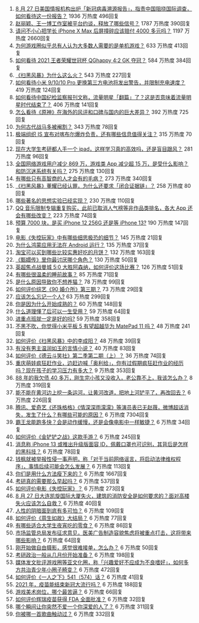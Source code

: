 1. [8 月 27 日美国情报机构出炉「新冠病毒溯源报告」，指责中国阻挠国际调查，如何看待这一份报告？](https://www.zhihu.com/question/483075378) 1936 万热度 496回复
1. [赵丽颖、王一博工作室被平台约谈，释放了哪些信号？](https://www.zhihu.com/question/483066284) 1787 万热度 390回复
1. [请问不小心把学长 iPhone X Max 后屏撞碎应该赔付 4000 多元吗？](https://www.zhihu.com/question/357054793) 1197 万热度 2660回复
1. [为何游戏圈似乎总有人认为大多数人需要的是单机游戏？](https://www.zhihu.com/question/481688844) 633 万热度 413回复
1. [如何看待 2021 王者荣耀世冠杯 QGhappy 4:2 GK 夺冠？](https://www.zhihu.com/question/483200616) 584 万热度 384回复
1. [《扫黑风暴》为什么这么火？](https://www.zhihu.com/question/482205416) 543 万热度 227回复
1. [如何看待小米 9/10/10 Pro 更换第三方电池将发出警告，并限制充电速度？](https://www.zhihu.com/question/482796869) 419 万热度 124回复
1. [如何看待中国纪检监察报刊文称，流量明星「翻篇」了？这是否意味着流量明星时代结束了？](https://www.zhihu.com/question/483098597) 406 万热度 141回复
1. [怎么看待《原神》在海外的风评和口碑与国内的巨大差异？](https://www.zhihu.com/question/423581174) 392 万热度 725回复
1. [为何古代战马多被阉割？](https://www.zhihu.com/question/65970247) 343 万热度 78回复
1. [极端组织 IS 宣布对喀布尔爆炸负责，还有哪些信息值得关注？](https://www.zhihu.com/question/482846487) 315 万热度 70回复
1. [现在大学生考研都人手一个 ipad，这样学习真的高效吗，还是盲目跟风？](https://www.zhihu.com/question/330048454) 281 万热度 96回复
1. [全国网络游戏用户减少 869 万，游戏类 App 减少超 15 万，是受什么影响？和防沉迷系统有关吗？](https://www.zhihu.com/question/483031734) 275 万热度 130回复
1. [有哪些只有高智商的人才会有的毛病？](https://www.zhihu.com/question/301999320) 273 万热度 340回复
1. [《扫黑风暴》董耀已经认罪，为什么还要求「闭合证据链」？](https://www.zhihu.com/question/482038422) 258 万热度 80回复
1. [哪些著名的思想实验已经实现？](https://www.zhihu.com/question/312460936) 230 万热度 110回复
1. [QQ 音乐限制专辑重复购买，此前已取消人气榜等非作品类排名，各大 App 还会有哪些改变？](https://www.zhihu.com/question/483175538) 223 万热度 74回复
1. [预算 7000 块，是买 iPhone 12  256G 还是等 iPhone 13?](https://www.zhihu.com/question/479612322) 190 万热度 147回复
1. [电影《失控玩家》中有哪些细思极恐的细节？](https://www.zhihu.com/question/478637496) 145 万热度 21回复
1. [为什么鸿蒙应用无法在 Android 运行？](https://www.zhihu.com/question/482631812) 135 万热度 37回复
1. [淘宝可以买到哪些比较实惠好吃的月饼？](https://www.zhihu.com/question/35038397) 132 万热度 163回复
1. [《甄嬛传》里你最讨厌哪个角色？](https://www.zhihu.com/question/479085679) 130 万热度 50回复
1. [英超焦点战曼城 5:0 大胜阿森纳，如何评价这场比赛？](https://www.zhihu.com/question/483172879) 126 万热度 51回复
1. [有哪些很温柔的睡前故事？](https://www.zhihu.com/question/412080562) 85 万热度 71回复
1. [是什么原因导致你不想养猫？](https://www.zhihu.com/question/57517410) 78 万热度 99回复
1. [如何评价综艺《90 婚介所》第三期？](https://www.zhihu.com/question/482948297) 73 万热度 29回复
1. [应该怎么忘记一个人?](https://www.zhihu.com/question/481029694) 63 万热度 299回复
1. [你是因为什么开始成熟的？](https://www.zhihu.com/question/478209370) 60 万热度 148回复
1. [什么道理懂了后可以一生受用？](https://www.zhihu.com/question/456002135) 59 万热度 64回复
1. [进重点班就一定是好的吗?](https://www.zhihu.com/question/480051400) 59 万热度 358回复
1. [不黑不吹，你觉得小米平板 5 有望超越华为 MatePad 11 吗？](https://www.zhihu.com/question/473312731) 48 万热度 241回复
1. [如何评价《扫黑风暴》中的李成阳？](https://www.zhihu.com/question/479951107) 48 万热度 39回复
1. [有没有男主温润如玉的言情小说？](https://www.zhihu.com/question/343064607) 40 万热度 83回复
1. [如何评价《德云斗笑社》第二季第二期（上）？](https://www.zhihu.com/question/482845955) 36 万热度 74回复
1. [重庆萌娃疯狂赶作业，边赶边喊「奥利给」，你有过假期疯狂赶作业的经历吗？现在孩子的学习压力有多大？](https://www.zhihu.com/question/482816846) 9 万热度 353回复
1. [88 年的我欠债 40 多万，刚生完小孩又没收入，老公靠不上，我该怎么办？](https://www.zhihu.com/question/461493299) 8 万热度 319回复
1. [能不能在黄河边上挖一条运河，让黄河改道，把地上河铲平了，再改回去？](https://www.zhihu.com/question/476803673) 6 万热度 226回复
1. [腾讯、爱奇艺《还珠格格》《情深深雨濛濛》等演员表已无赵薇，微博超话消失，发生了什么？有哪些可能的原因？](https://www.zhihu.com/question/482736545) 6 万热度 7304回复
1. [霸王龙能跑多快？会是动作缓慢，还是会像电影中一样敏捷？](https://www.zhihu.com/question/478793087) 6 万热度 34回复
1. [如何评价《金铲铲之战》这款手游？](https://www.zhihu.com/question/482549204) 6 万热度 245回复
1. [消息称 iPhone 13 或推出升级版面容 ID，佩戴口罩也可识别，其背后是怎样的黑科技？](https://www.zhihu.com/question/482577854) 6 万热度 78回复
1. [钱枫就被举报性侵一事声明，称「对于当前网络谣言，将启动法律维权程序」，事情后续可能会怎么发展？](https://www.zhihu.com/question/482867319) 6 万热度 113回复
1. [你们是用什么方法瘦下来的？](https://www.zhihu.com/question/319425534) 6 万热度 1667回复
1. [考研真的需要那么早起吗？](https://www.zhihu.com/question/453051286) 6 万热度 537回复
1. [如何评价电影《失控玩家》？](https://www.zhihu.com/question/425410017) 6 万热度 273回复
1. [8 月 27 日大连凯旋国际大厦失火，建筑的消防安全是如何要求的？面对高楼失火应该怎么自救？](https://www.zhihu.com/question/482944306) 6 万热度 40回复
1. [人性的阴暗面到底有多可怕？](https://www.zhihu.com/question/282518341) 6 万热度 109回复
1. [如何评价《周生如故》大结局？](https://www.zhihu.com/question/482996946) 6 万热度 77回复
1. [有哪些适合大学生夜宵吃的零食？](https://www.zhihu.com/question/30701278) 6 万热度 86回复
1. [市场监管总局发布征求意见，医美广告制造容貌焦虑将被重点打击，这将带来哪些影响？](https://www.zhihu.com/question/482932892) 6 万热度 64回复
1. [刚开始做自由摄影，感觉很难接单，怎么办？](https://www.zhihu.com/question/479827638) 6 万热度 50回复
1. [考研政治一般从几月份开始准备？](https://www.zhihu.com/question/378053241) 6 万热度 198回复
1. [媒体发文批评游戏圈等亚文化圈，称「兴趣爱好不应成为不良嗜好」，如何多方共治青少年小圈子畸变？](https://www.zhihu.com/question/483030667) 6 万热度 472回复
1. [如何评价《一人之下》541（574）话？](https://www.zhihu.com/question/482758959) 6 万热度 41回复
1. [2021 年，疫苗能结束新冠大流行吗？](https://www.zhihu.com/question/436868073) 6 万热度 188回复
1. [游戏美术岗位，哪个最苦逼？](https://www.zhihu.com/question/356482357) 6 万热度 66回复
1. [如何评价辉瑞疫苗获得 FDA 全面批准？](https://www.zhihu.com/question/481995511) 6 万热度 32回复
1. [哪个瞬间让你突然不爱一个你深爱的人了？](https://www.zhihu.com/question/312570374) 6 万热度 311回复
1. [你被哪一首歌曲触动过？](https://www.zhihu.com/question/482389826) 6 万热度 332回复